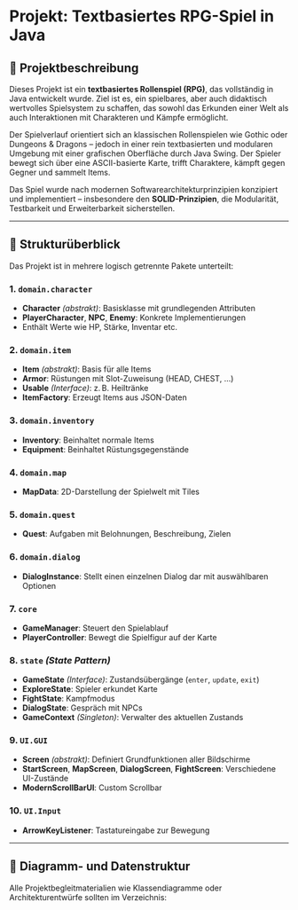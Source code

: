 # Projekt: Textbasiertes RPG-Spiel in Java

## 🧾 Projektbeschreibung

Dieses Projekt ist ein **textbasiertes Rollenspiel (RPG)**, das vollständig in Java entwickelt wurde. Ziel ist es, ein spielbares, aber auch didaktisch wertvolles Spielsystem zu schaffen, das sowohl das Erkunden einer Welt als auch Interaktionen mit Charakteren und Kämpfe ermöglicht.

Der Spielverlauf orientiert sich an klassischen Rollenspielen wie Gothic oder Dungeons & Dragons – jedoch in einer rein textbasierten und modularen Umgebung mit einer grafischen Oberfläche durch Java Swing. Der Spieler bewegt sich über eine ASCII-basierte Karte, trifft Charaktere, kämpft gegen Gegner und sammelt Items.

Das Spiel wurde nach modernen Softwarearchitekturprinzipien konzipiert und implementiert – insbesondere den **SOLID-Prinzipien**, die Modularität, Testbarkeit und Erweiterbarkeit sicherstellen.

---

## 🔧 Strukturüberblick

Das Projekt ist in mehrere logisch getrennte Pakete unterteilt:

### 1. `domain.character`

- **Character** *(abstrakt)*: Basisklasse mit grundlegenden Attributen
- **PlayerCharacter**, **NPC**, **Enemy**: Konkrete Implementierungen
- Enthält Werte wie HP, Stärke, Inventar etc.

### 2. `domain.item`

- **Item** *(abstrakt)*: Basis für alle Items
- **Armor**: Rüstungen mit Slot-Zuweisung (HEAD, CHEST, ...)
- **Usable** *(Interface)*: z. B. Heiltränke
- **ItemFactory**: Erzeugt Items aus JSON-Daten

### 3. `domain.inventory`

- **Inventory**: Beinhaltet normale Items
- **Equipment**: Beinhaltet Rüstungsgegenstände

### 4. `domain.map`

- **MapData**: 2D-Darstellung der Spielwelt mit Tiles

### 5. `domain.quest`

- **Quest**: Aufgaben mit Belohnungen, Beschreibung, Zielen

### 6. `domain.dialog`

- **DialogInstance**: Stellt einen einzelnen Dialog dar mit auswählbaren Optionen

### 7. `core`

- **GameManager**: Steuert den Spielablauf
- **PlayerController**: Bewegt die Spielfigur auf der Karte

### 8. `state` *(State Pattern)*

- **GameState** *(Interface)*: Zustandsübergänge (`enter`, `update`, `exit`)
- **ExploreState**: Spieler erkundet Karte
- **FightState**: Kampfmodus
- **DialogState**: Gespräch mit NPCs
- **GameContext** *(Singleton)*: Verwalter des aktuellen Zustands

### 9. `UI.GUI`

- **Screen** *(abstrakt)*: Definiert Grundfunktionen aller Bildschirme
- **StartScreen**, **MapScreen**, **DialogScreen**, **FightScreen**: Verschiedene UI-Zustände
- **ModernScrollBarUI**: Custom Scrollbar

### 10. `UI.Input`

- **ArrowKeyListener**: Tastatureingabe zur Bewegung

---

## 📂 Diagramm- und Datenstruktur

Alle Projektbegleitmaterialien wie Klassendiagramme oder Architekturentwürfe sollten im Verzeichnis:

